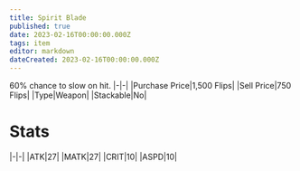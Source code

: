 ```yaml
---
title: Spirit Blade
published: true
date: 2023-02-16T00:00:00.000Z
tags: item
editor: markdown
dateCreated: 2023-02-16T00:00:00.000Z
---
```


60% chance to slow on hit.
|-|-|
|Purchase Price|1,500 Flips|
|Sell Price|750 Flips|
|Type|Weapon|
|Stackable|No|

# Stats
|-|-|
|ATK|27|
|MATK|27|
|CRIT|10|
|ASPD|10|
